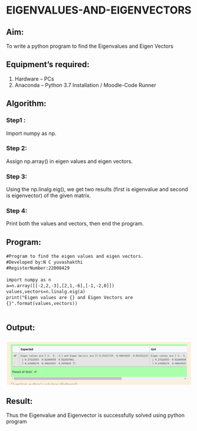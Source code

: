 # EIGENVALUES-AND-EIGENVECTORS
## Aim:
To write a python program to find the Eigenvalues and Eigen Vectors
## Equipment’s required:
1. 	Hardware – PCs
2. 	Anaconda – Python 3.7 Installation / Moodle-Code Runner
## Algorithm:
### Step1 : 
Import numpy as np.
### Step 2: 
Assign np.array() in eigen values and eigen vectors.
### Step 3:
 Using the np.linalg.eig(),  we get two results (first is eigenvalue and second is eigenvector) of the given matrix.
### Step 4: 
Print both the values and vectors, then end the program.
## Program:

```
#Program to find the eigen values and eigen vectors.
#Developed by:N C yuvashakthi
#RegisterNumber:22008429

import numpy as n 
a=n.array([[-2,2,-3],[2,1,-6],[-1,-2,0]])
values,vectors=n.linalg.eig(a)
print("Eigen values are {} and Eigen Vectors are {}".format(values,vectors))


```

## Output:
![output](./eigen%20output.png)
## Result:
Thus the Eigenvalue and Eigenvector is successfully solved using python program
